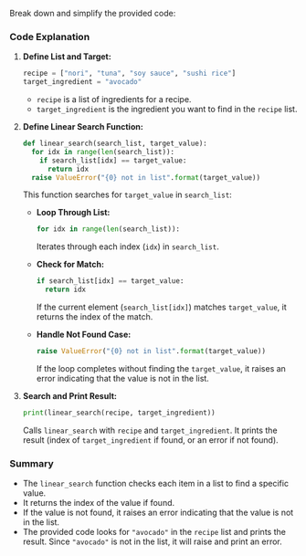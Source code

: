 Break down and simplify the provided code:

### Code Explanation

1. **Define List and Target:**
   ```python
   recipe = ["nori", "tuna", "soy sauce", "sushi rice"]
   target_ingredient = "avocado"
   ```
   - `recipe` is a list of ingredients for a recipe.
   - `target_ingredient` is the ingredient you want to find in the `recipe` list.

2. **Define Linear Search Function:**
   ```python
   def linear_search(search_list, target_value):
     for idx in range(len(search_list)):
       if search_list[idx] == target_value:
         return idx
     raise ValueError("{0} not in list".format(target_value))
   ```
   This function searches for `target_value` in `search_list`:

   - **Loop Through List:**
     ```python
     for idx in range(len(search_list)):
     ```
     Iterates through each index (`idx`) in `search_list`.

   - **Check for Match:**
     ```python
     if search_list[idx] == target_value:
       return idx
     ```
     If the current element (`search_list[idx]`) matches `target_value`, it returns the index of the match.

   - **Handle Not Found Case:**
     ```python
     raise ValueError("{0} not in list".format(target_value))
     ```
     If the loop completes without finding the `target_value`, it raises an error indicating that the value is not in the list.

3. **Search and Print Result:**
   ```python
   print(linear_search(recipe, target_ingredient))
   ```
   Calls `linear_search` with `recipe` and `target_ingredient`. It prints the result (index of `target_ingredient` if found, or an error if not found).

### Summary

- The `linear_search` function checks each item in a list to find a specific value.
- It returns the index of the value if found.
- If the value is not found, it raises an error indicating that the value is not in the list.
- The provided code looks for `"avocado"` in the `recipe` list and prints the result. Since `"avocado"` is not in the list, it will raise and print an error.

